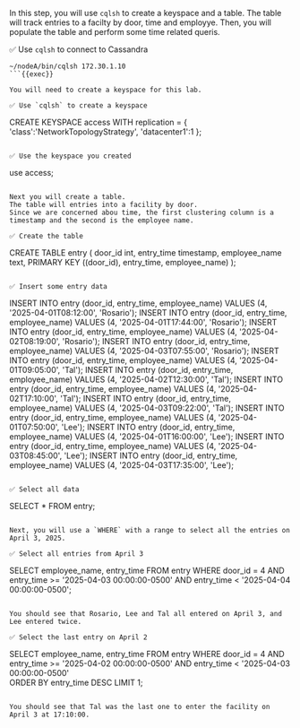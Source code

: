 In this step, you will use `cqlsh` to create a keyspace and a table.
The table will track entries to a facilty by door, time and employye.
Then, you will populate the table and perform some time related queris.

✅ Use `cqlsh` to connect to Cassandra
```
~/nodeA/bin/cqlsh 172.30.1.10
```{{exec}}

You will need to create a keyspace for this lab.

✅ Use `cqlsh` to create a keyspace
```
CREATE KEYSPACE access WITH replication = {
  'class':'NetworkTopologyStrategy',
  'datacenter1':1
};
```{{exec}}

✅ Use the keyspace you created
```
use access;
```{{exec}}

Next you will create a table.
The table will entries into a facility by door.
Since we are concerned abou time, the first clustering column is a timestamp and the second is the employee name.

✅ Create the table
```
CREATE TABLE entry (
  door_id int,
  entry_time timestamp,
  employee_name text,
  PRIMARY KEY ((door_id), entry_time, employee_name)
);
```{{exec}}

✅ Insert some entry data
```
INSERT INTO entry (door_id, entry_time, employee_name) VALUES (4, '2025-04-01T08:12:00', 'Rosario');
INSERT INTO entry (door_id, entry_time, employee_name) VALUES (4, '2025-04-01T17:44:00', 'Rosario');
INSERT INTO entry (door_id, entry_time, employee_name) VALUES (4, '2025-04-02T08:19:00', 'Rosario');
INSERT INTO entry (door_id, entry_time, employee_name) VALUES (4, '2025-04-03T07:55:00', 'Rosario');
INSERT INTO entry (door_id, entry_time, employee_name) VALUES (4, '2025-04-01T09:05:00', 'Tal');
INSERT INTO entry (door_id, entry_time, employee_name) VALUES (4, '2025-04-02T12:30:00', 'Tal');
INSERT INTO entry (door_id, entry_time, employee_name) VALUES (4, '2025-04-02T17:10:00', 'Tal');
INSERT INTO entry (door_id, entry_time, employee_name) VALUES (4, '2025-04-03T09:22:00', 'Tal');
INSERT INTO entry (door_id, entry_time, employee_name) VALUES (4, '2025-04-01T07:50:00', 'Lee');
INSERT INTO entry (door_id, entry_time, employee_name) VALUES (4, '2025-04-01T16:00:00', 'Lee');
INSERT INTO entry (door_id, entry_time, employee_name) VALUES (4, '2025-04-03T08:45:00', 'Lee');
INSERT INTO entry (door_id, entry_time, employee_name) VALUES (4, '2025-04-03T17:35:00', 'Lee');
```{{exec}}

✅ Select all data
```
SELECT * FROM entry;
```{{exec}}

Next, you will use a `WHERE` with a range to select all the entries on April 3, 2025.

✅ Select all entries from April 3
```
SELECT employee_name, entry_time
FROM entry
WHERE door_id = 4
  AND entry_time >= '2025-04-03 00:00:00-0500'
  AND entry_time <  '2025-04-04 00:00:00-0500';
```{{exec}}

You should see that Rosario, Lee and Tal all entered on April 3, and Lee entered twice.

✅ Select the last entry on April 2
```
SELECT employee_name, entry_time
FROM entry
WHERE door_id = 4
  AND entry_time >= '2025-04-02 00:00:00-0500'
  AND entry_time <  '2025-04-03 00:00:00-0500'  
  ORDER BY entry_time DESC LIMIT 1;
```{{exec}}

You should see that Tal was the last one to enter the facility on April 3 at 17:10:00.
